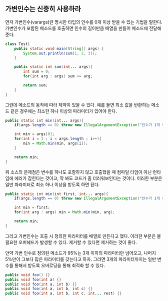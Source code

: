## 가변인수는 신중히 사용하라  

먼저 가변인수(varargs)란 명시한 타입의 인수를 0개 이상 받을 수 있는 기법을 말한다. 
가변인수가 포함된 메소드를 호출하면 인수의 길이만큼 배열을 만들어 메소드에 전달해 준다.

``` java
class Test{
	public static void main(String[] args) {
		System.out.println(sum(1, 2, 3));
	}

	public static int sum(int... args){
		int sum = 0;
		for(int arg : args) sum += arg;

		return sum;
	}
}
```

그런데 메소드의 동작에 따라 제약이 있을 수 있다. 
예를 들면 최소 값을 반환하는 메소드 같은 경우에는 최소한 하나 이상의 파라미터가 있어야 한다.

``` java
public static int min(int... args){
	if(args.length == 0) throw new IllegalArgumentException("인수가 1개 이상 필요합니다");

	int min = args[0];
	for(int i = 1 ; i < args.length ; i++){
		min = Math.min(min, args[i]);
	}

	return min;
}
```

위 소스의 문제점은 변수를 하나도 포함하지 않고 호출했을 때 컴파일 타임이 아닌 런타임에 에러가 잡힌다는 것이고, 
딱 봐도 코드가 좀 더러워보인다는 것이다. 이러한 부분은 일반 파라미터로 최소 하나 이상을 받도록 하면 된다.  

``` java
public static int min(int first, int... args){
	if(args.length == 0) throw new IllegalArgumentException("인수가 1개 이상 필요합니다");

	int min = first;
	for(int arg : args) min = Math.min(min, arg);

	return min;
}
``` 

그리고 가변인수는 호출 시 정의한 파라미터를 배열로 만든다고 했다. 
이러한 부분은 불필요한 오버헤드가 발생할 수 있다. 제거할 수 있다면 제거하는 것이 좋다.  

만약 가변 인수로 정의된 메소드가 95%는 3개 이하의 파라미터만 넘어오고, 나머지 5%만이 그보다 많은 파라미터를 갖는다고 하자.
그러면 3개의 파라미터까지는 일반 변수를 통해서 받도록 오버로딩을 통해 최적화 할 수 있다.

``` java
public void foo() {}
public void foo(int a) {}
public void foo(int a, int b) {}
public void foo(int a, int b, int c) {}
public void foo(int a, int b, int c, int... rest) {}
```